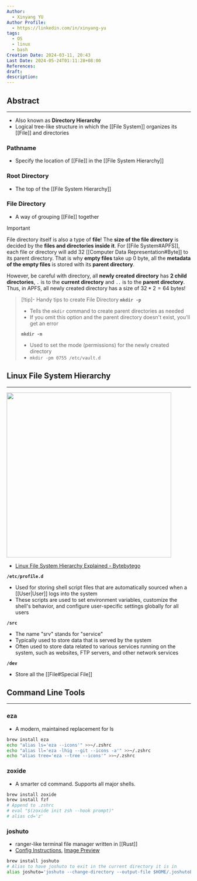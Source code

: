 ```yaml
---
Author:
  - Xinyang YU
Author Profile:
  - https://linkedin.com/in/xinyang-yu
tags:
  - OS
  - linux
  - bash
Creation Date: 2024-03-11, 20:43
Last Date: 2024-05-24T01:11:28+08:00
References: 
draft: 
description: 
---
```

## Abstract
---
- Also known as **Directory Hierarchy**
- Logical tree-like structure in which the [[File System]] organizes its [[File]] and directories

### Pathname
- Specify the location of [[File]] in the [[File System Hierarchy]]
### Root Directory
- The top of the [[File System Hierarchy]]
### File Directory
- A way of grouping [[File]] together

>[!important]
> File directory itself is also a type of **file**! The **size of the file directory** is decided by the **files and directories inside it**. For [[File System#APFS]], each file or directory will add $32$ [[Computer Data Representation#Byte]] to its parent directory. That is why **empty files** take up $0$ byte, all the **metadata of the empty files** is stored with its **parent directory**. 
> 
> However, be careful with directory, all **newly created directory** has **2 child directories**, `.` is to the **current directory** and `..` is to the **parent directory**. Thus, in APFS, all newly created directory has a size of $32 * 2 = 64$ bytes!

>[!tip]- Handy tips to create File Directory
> **`mkdir -p`**
> - Tells the `mkdir` command to create parent directories as needed 
> - If you omit this option and the parent directory doesn't exist, you'll get an error
> 
> **`mkdir -m`**
> - Used to set the mode (permissions) for the newly created directory
> - `mkdir -pm 0755 /etc/vault.d`

## Linux File System Hierarchy
---
 <img src="https://raw.githubusercontent.com/ByteByteGoHq/system-design-101/main/images/linux-file-systems.jpg" width="450">
 
- [Linux File System Hierarchy Explained - Bytebytego](https://youtu.be/bbmWOjuFmgA?si=zm32Pmn2I4Yum2hM)
   
**`/etc/profile.d`**
- Used for storing shell script files that are automatically sourced when a [[User|User]] logs into the system
- These scripts are used to set environment variables, customize the shell's behavior, and configure user-specific settings globally for all users
   
**`/src`**
- The name "srv" stands for "service" 
- Typically used to store data that is served by the system
- Often used to store data related to various services running on the system, such as websites, FTP servers, and other network services

**`/dev`**
- Store all the [[File#Special File]]

## Command Line Tools
---
### eza
- A modern, maintained replacement for ls
```bash
brew install eza
echo "alias ls='eza --icons'" >>~/.zshrc
echo "alias ll='eza -lhig --git --icons -a'" >>~/.zshrc
echo "alias tree='eza --tree --icons'" >>~/.zshrc
```

### zoxide
- A smarter cd command. Supports all major shells.
```bash
brew install zoxide
brew install fzf
# Append to .zshrc
# eval "$(zoxide init zsh --hook prompt)" 
# alias cd='z'
```
### joshuto
- ranger-like terminal file manager written in [[Rust]]
- [Config Instructions](https://github.com/kamiyaa/joshuto/tree/main/docs/configuration), [Image Preview](https://github.com/kamiyaa/joshuto/tree/main/docs/configuration)
```bash
brew install joshuto
# Alias to have joshuto to exit in the current directory it is in
alias joshuto='joshuto --change-directory --output-file $HOME/.joshutoExit; LASTDIR=`bat $HOME/.joshutoExit`; cd "$LASTDIR"'
```